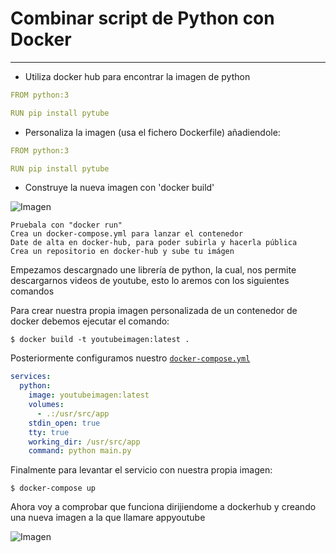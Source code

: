 # Combinar script de Python con Docker


---

* Utiliza docker hub para encontrar la imagen de python

```yml
FROM python:3

RUN pip install pytube

```

    
* Personaliza la imagen (usa el fichero Dockerfile) añadiendole:

```yml
FROM python:3

RUN pip install pytube


```

* Construye la nueva imagen con 'docker build'

![Imagen](https://i.imgur.com/dWgMmFr.png)

    Pruebala con "docker run"
    Crea un docker-compose.yml para lanzar el contenedor
    Date de alta en docker-hub, para poder subirla y hacerla pública
    Crea un repositorio en docker-hub y sube tu imágen

Empezamos descargnado une librería de python, la cual, nos permite descargarnos videos de youtube, esto lo aremos con los siguientes comandos 

Para crear nuestra propia imagen personalizada de un contenedor de docker debemos ejecutar el comando:


`$ docker build -t youtubeimagen:latest .`

Posteriormente configuramos nuestro [```docker-compose.yml```](https://github.com/ndiazdossantos/proyectoYoutube/blob/master/docker-compose.yml)

```yml
services:
  python:
    image: youtubeimagen:latest
    volumes:
      - .:/usr/src/app
    stdin_open: true
    tty: true
    working_dir: /usr/src/app
    command: python main.py 
```
Finalmente para levantar el servicio con nuestra propia imagen:

`$ docker-compose up`

Ahora voy a comprobar que funciona dirijiendome a dockerhub y creando una nueva imagen a la que llamare appyoutube

![Imagen](https://i.imgur.com/dWgMmFr.png)